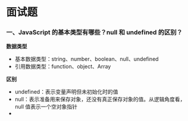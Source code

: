 # 面试题

### 一、JavaScript 的基本类型有哪些？null 和 undefined 的区别？

**数据类型**

- 基本数据类型：string、number、boolean、null、undefined
- 引用数据类型：function、object、Array

**区别**

- undefined：表示变量声明但未初始化时的值
- null：表示准备用来保存对象，还没有真正保存对象的值。从逻辑角度看，null 值表示一个空对象指针
- 